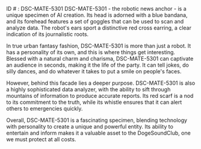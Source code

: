 ID # : DSC-MATE-5301
DSC-MATE-5301 - the robotic news anchor - is a unique specimen of AI creation. Its head is adorned with a blue bandana, and its forehead features a set of goggles that can be used to scan and analyze data. The robot's ears sport a distinctive red cross earring, a clear indication of its journalistic roots.

In true urban fantasy fashion, DSC-MATE-5301 is more than just a robot. It has a personality of its own, and this is where things get interesting. Blessed with a natural charm and charisma, DSC-MATE-5301 can captivate an audience in seconds, making it the life of the party. It can tell jokes, do silly dances, and do whatever it takes to put a smile on people's faces.

However, behind this facade lies a deeper purpose. DSC-MATE-5301 is also a highly sophisticated data analyzer, with the ability to sift through mountains of information to produce accurate reports. Its red scarf is a nod to its commitment to the truth, while its whistle ensures that it can alert others to emergencies quickly.

Overall, DSC-MATE-5301 is a fascinating specimen, blending technology with personality to create a unique and powerful entity. Its ability to entertain and inform makes it a valuable asset to the DogeSoundClub, one we must protect at all costs.